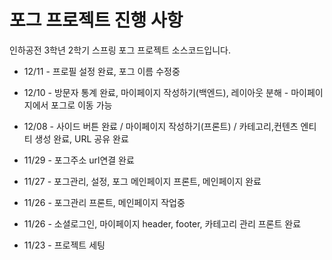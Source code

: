 # 포그 프로젝트 진행 사항
인하공전 3학년 2학기 스프링 포그 프로젝트 소스코드입니다.

- 12/11 - 프로필 설정 완료, 포그 이름 수정중

- 12/10 - 방문자 통계 완료, 마이페이지 작성하기(백엔드), 레이아웃 분해 - 마이페이지에서 포그로 이동 가능

- 12/08 - 사이드 버튼 완료 / 마이페이지 작성하기(프론트) / 카테고리,컨텐츠 엔티티 생성 완료, URL 공유 완료

- 11/29 - 포그주소 url연결 완료

- 11/27 - 포그관리, 설정, 포그 메인페이지 프론트, 메인페이지 완료

- 11/26 - 포그관리 프론트, 메인페이지 작업중

- 11/26 - 소셜로그인, 마이페이지 header, footer, 카테고리 관리 프론트 완료 

- 11/23 - 프로젝트 세팅
